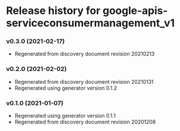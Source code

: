 # Release history for google-apis-serviceconsumermanagement_v1

### v0.3.0 (2021-02-17)

* Regenerated from discovery document revision 20210213

### v0.2.0 (2021-02-02)

* Regenerated from discovery document revision 20210131
* Regenerated using generator version 0.1.2

### v0.1.0 (2021-01-07)

* Regenerated using generator version 0.1.1
* Regenerated from discovery document revision 20201208

